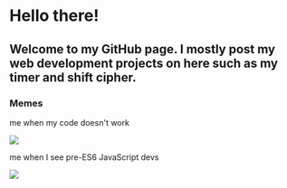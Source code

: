 # Hello there!

## Welcome to my GitHub page. I mostly post my web development projects on here such as my timer and shift cipher.

### Memes

me when my code doesn't work

![](https://media.tenor.com/htxQ5FpaEaMAAAAC/do-you-know-how-much-i-sacrifice-angry.gif)

me when I see pre-ES6 JavaScript devs

![](https://media.tenor.com/wIxFiobxxbIAAAAd/john-jonah-jameson-lol.gif)
